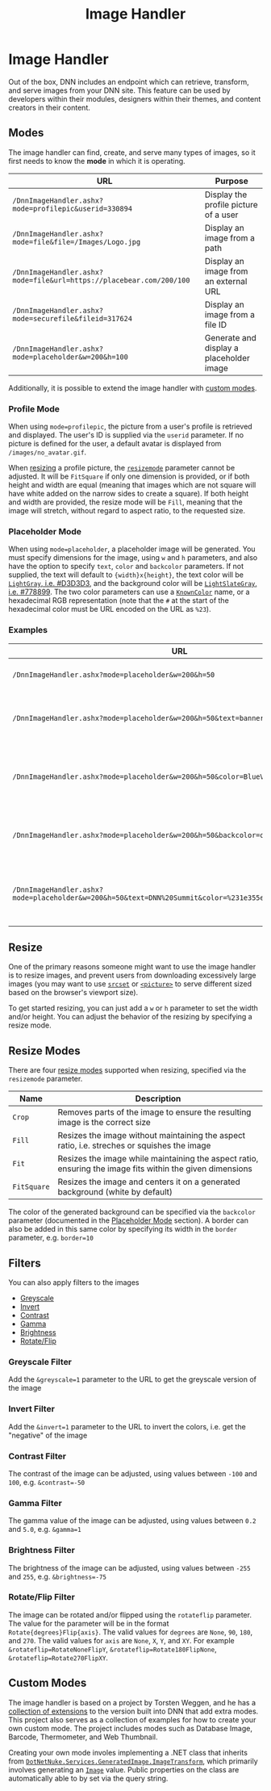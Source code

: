 ﻿---
uid: image-handler
locale: en
title: Image Handler
dnnversion: 08.00.00
links: ["[DNN Blog: DnnImageHandler - hot or not ?](https://www.dnnsoftware.com/community-blog/cid/155173/dnnimagehandler--hot-or-not-)", "[DNN Blog: DNN Imagehandler](https://www.dnnsoftware.com/community-blog/cid/155618/dnn-imagehandler)"]
---

# Image Handler

Out of the box, DNN includes an endpoint which can retrieve, transform, and serve images from your DNN site.  This feature can be used by developers within their modules, designers within their themes, and content creators in their content.

## Modes

The image handler can find, create, and serve many types of images, so it first needs to know the **mode** in which it is operating.

| URL                                                                 | Purpose
|---------------------------------------------------------------------|----------------------------------------
| `/DnnImageHandler.ashx?mode=profilepic&userid=330894`               | Display the profile picture of a user
| `/DnnImageHandler.ashx?mode=file&file=/Images/Logo.jpg`             | Display an image from a path
| `/DnnImageHandler.ashx?mode=file&url=https://placebear.com/200/100` | Display an image from an external URL
| `/DnnImageHandler.ashx?mode=securefile&fileid=317624`               | Display an image from a file ID
| `/DnnImageHandler.ashx?mode=placeholder&w=200&h=100`                | Generate and display a placeholder image

Additionally, it is possible to extend the image handler with [custom modes](#custom-modes).

### Profile Mode

When using `mode=profilepic`, the picture from a user's profile is retrieved and displayed.  The user's ID is supplied via the `userid` parameter.  If no picture is defined for the user, a default avatar is displayed from `/images/no_avatar.gif`.

When [resizing](#resize) a profile picture, the [`resizemode`](#resize-modes) parameter cannot be adjusted.  It will be `FitSquare` if only one dimension is provided, or if both height and width are equal (meaning that images which are not square will have white added on the narrow sides to create a square).  If both height and width are provided, the resize mode will be `Fill`, meaning that the image will stretch, without regard to aspect ratio, to the requested size.

### Placeholder Mode

When using `mode=placeholder`, a placeholder image will be generated.  You must specify dimensions for the image, using `w` and `h` parameters, and also have the option to specify `text`, `color` and `backcolor` parameters.  If not supplied, the text will default to `{width}x{height}`, the text color will be [`LightGray`, i.e. #D3D3D3](https://docs.microsoft.com/en-us/dotnet/api/system.drawing.color.lightgray), and the background color will be [`LightSlateGray`, i.e. #778899](https://docs.microsoft.com/en-us/dotnet/api/system.drawing.color.lightslategray).  The two color parameters can use a [`KnownColor`](https://docs.microsoft.com/en-us/dotnet/api/system.drawing.knowncolor) name, or a hexadecimal RGB representation (note that the `#` at the start of the hexadecimal color must be URL encoded on the URL as `%23`).

### Examples

| URL | Image
| --- | -----
| `/DnnImageHandler.ashx?mode=placeholder&w=200&h=50` | ![200x50 placeholder image](https://www.dnnsoftware.com/DnnImageHandler.ashx?mode=placeholder&w=200&h=50)
| `/DnnImageHandler.ashx?mode=placeholder&w=200&h=50&text=banner` | ![200x50 placeholder image with "banner" text](https://www.dnnsoftware.com/DnnImageHandler.ashx?mode=placeholder&w=200&h=50&text=banner)
| `/DnnImageHandler.ashx?mode=placeholder&w=200&h=50&color=BlueViolet` | ![200x50 placeholder image with blue-violet text and border](https://www.dnnsoftware.com/DnnImageHandler.ashx?mode=placeholder&w=200&h=50&color=BlueViolet)
| `/DnnImageHandler.ashx?mode=placeholder&w=200&h=50&backcolor=orange` | ![200x50 placeholder image with orange background](https://www.dnnsoftware.com/DnnImageHandler.ashx?mode=placeholder&w=200&h=50&backcolor=orange)
| `/DnnImageHandler.ashx?mode=placeholder&w=200&h=50&text=DNN%20Summit&color=%231e355e&backcolor=%23e77e3a` | ![200x50 placeholder image with "DNN Summit" text](https://www.dnnsoftware.com/DnnImageHandler.ashx?mode=placeholder&w=200&h=50&text=DNN%20Summit&color=%231e355e&backcolor=%23e77e3a)

## Resize

One of the primary reasons someone might want to use the image handler is to resize images, and prevent users from downloading excessively large images (you may want to use [`srcset`](https://developer.mozilla.org/en-US/docs/Web/HTML/Element/img#attr-srcset) or [`<picture>`](https://developer.mozilla.org/en-US/docs/Web/HTML/Element/picture) to serve different sized based on the browser's viewport size).

To get started resizing, you can just add a `w` or `h` parameter to set the width and/or height.  You can adjust the behavior of the resizing by specifying a resize mode.

## Resize Modes

There are four [resize modes](xref:DotNetNuke.Services.GeneratedImage.ImageResizeMode) supported when resizing, specified via the `resizemode` parameter.

| Name        | Description
| ----------- | -----------
| `Crop`      | Removes parts of the image to ensure the resulting image is the correct size
| `Fill`      | Resizes the image without maintaining the aspect ratio, i.e. streches or squishes the image
| `Fit`       | Resizes the image while maintaining the aspect ratio, ensuring the image fits within the given dimensions
| `FitSquare` | Resizes the image and centers it on a generated background (white by default)

The color of the generated background can be specified via the `backcolor` parameter (documented in the [Placeholder Mode](#placeholder-mode) section).  A border can also be added in this same color by specifying its width in the `border` parameter, e.g. `border=10`

## Filters

You can also apply filters to the images

* [Greyscale](#greyscale-filter)
* [Invert](#invert-filter)
* [Contrast](#contrast-filter)
* [Gamma](#gamma-filter)
* [Brightness](#brightness-filter)
* [Rotate/Flip](#rotateflip-filter)

### Greyscale Filter

Add the `&greyscale=1` parameter to the URL to get the greyscale version of the image

### Invert Filter

Add the `&invert=1` parameter to the URL to invert the colors, i.e. get the "negative" of the image

### Contrast Filter

The contrast of the image can be adjusted, using values between `-100` and `100`, e.g. `&contrast=-50`

### Gamma Filter

The gamma value of the image can be adjusted, using values between `0.2` and `5.0`, e.g. `&gamma=1`

### Brightness Filter

The brightness of the image can be adjusted, using values between `-255` and `255`, e.g. `&brightness=-75`

### Rotate/Flip Filter

The image can be rotated and/or flipped using the `rotateflip` parameter.  The value for the parameter will be in the format `Rotate{degrees}Flip{axis}`.  The valid values for `degrees` are `None`, `90`, `180`, and `270`.  The valid values for `axis` are `None`, `X`, `Y`, and `XY`.  For example `&rotateflip=RotateNoneFlipY`, `&rotateflip=Rotate180FlipNone`, `&rotateflip=Rotate270FlipXY`.

## Custom Modes

The image handler is based on a project by Torsten Weggen, and he has a [collection of extensions](https://github.com/weggetor/BBImageHandler-8) to the version built into DNN that add extra modes.  This project also serves as a collection of examples for how to create your own custom mode.  The project includes modes such as Database Image, Barcode, Thermometer, and Web Thumbnail.

Creating your own mode involes implementing a .NET class that inherits from [`DotNetNuke.Services.GeneratedImage.ImageTransform`](xref:DotNetNuke.Services.GeneratedImage.ImageTransform), which primarily involves generating an [`Image`](https://docs.microsoft.com/en-us/dotnet/api/system.drawing.image) value.  Public properties on the class are automatically able to by set via the query string.
